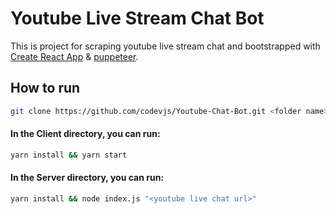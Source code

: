 # Youtube Live Stream Chat Bot

This is project for scraping youtube live stream chat and bootstrapped with [Create React App](https://github.com/facebook/create-react-app) & [puppeteer](https://developers.google.com/web/tools/puppeteer). 

## How to run

```sh
git clone https://github.com/codevjs/Youtube-Chat-Bot.git <folder name>
```

#### In the Client directory, you can run:
```sh
yarn install && yarn start
```

#### In the Server directory, you can run:
```sh
yarn install && node index.js "<youtube live chat url>"
```
